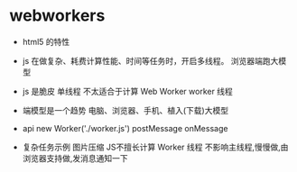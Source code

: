# webworkers

- html5 的特性
- js 在做复杂、耗费计算性能、时间等任务时，开启多线程。
    浏览器端跑大模型
- js 是脆皮 单线程
    不太适合于计算
    Web Worker worker 线程

- 端模型是一个趋势
    电脑、浏览器、手机、植入(下载)大模型

- api
    new Worker('./worker.js')
    postMessage
    onMessage

- 复杂任务示例 图片压缩
    JS不擅长计算
    Worker 线程 不影响主线程,慢慢做,由浏览器支持做,发消息通知一下